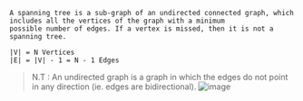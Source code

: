 ```
A spanning tree is a sub-graph of an undirected connected graph, which includes all the vertices of the graph with a minimum 
possible number of edges. If a vertex is missed, then it is not a spanning tree.

|V| = N Vertices
|E| = |V| - 1 = N - 1 Edges
```
> N.T : An undirected graph is a graph in which the edges do not point in any direction (ie. edges are bidirectional).
> ![image](https://user-images.githubusercontent.com/59710234/184207184-bb731a4b-dbcf-44ba-865b-5ccd4f4e2742.png)
